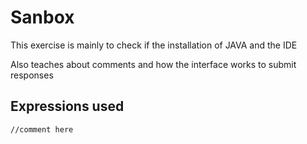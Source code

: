 
# Sanbox

This exercise is mainly to check if the installation of JAVA and the IDE

Also teaches about comments and how the interface works to submit responses

## Expressions used

`//comment here`

